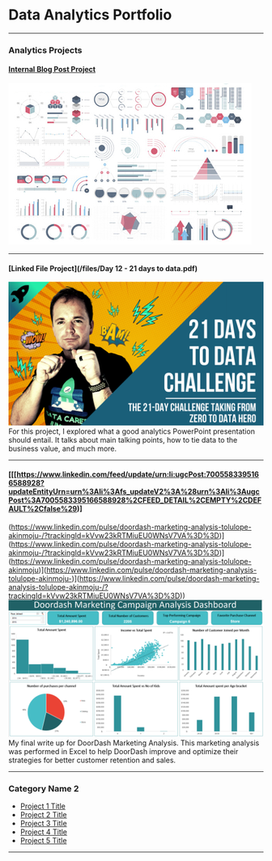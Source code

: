 # Data Analytics Portfolio

---

### Analytics Projects

#### [Internal Blog Post Project](/sample_project)
<img src="images/dummy_thumbnail.jpg?raw=true"/>


---
#### [Linked File Project](/files/Day 12 - 21 days to data.pdf)
<img src="images/21 Days To Data Challenge.png?raw=true"/>
For this project, I explored what a good analytics PowerPoint presentation should entail. It talks about main talking points, how to tie data to the business value, and much more. 

---
#### [[[https://www.linkedin.com/feed/update/urn:li:ugcPost:7005583395166588928?updateEntityUrn=urn%3Ali%3Afs_updateV2%3A%28urn%3Ali%3AugcPost%3A7005583395166588928%2CFEED_DETAIL%2CEMPTY%2CDEFAULT%2Cfalse%29)]
(https://www.linkedin.com/pulse/doordash-marketing-analysis-tolulope-akinmoju-/?trackingId=kVvw23kRTMiuEU0WNsV7VA%3D%3D)](https://www.linkedin.com/pulse/doordash-marketing-analysis-tolulope-akinmoju-/?trackingId=kVvw23kRTMiuEU0WNsV7VA%3D%3D)](https://www.linkedin.com/pulse/doordash-marketing-analysis-tolulope-akinmoju)](https://www.linkedin.com/pulse/doordash-marketing-analysis-tolulope-akinmoju-)](https://www.linkedin.com/pulse/doordash-marketing-analysis-tolulope-akinmoju-/?trackingId=kVvw23kRTMiuEU0WNsV7VA%3D%3D))
[<img src="images/Screenshot_20221202_104813.png?raw=true"/>](https://www.linkedin.com/pulse/doordash-marketing-analysis-tolulope-akinmoju-/?trackingId=kVvw23kRTMiuEU0WNsV7VA%3D%3D)
My final write up for DoorDash Marketing Analysis. This marketing analysis was performed in Excel to help DoorDash improve and optimize their strategies for better customer retention and sales.

---

### Category Name 2

- [Project 1 Title](http://example.com/)
- [Project 2 Title](http://example.com/)
- [Project 3 Title](http://example.com/)
- [Project 4 Title](http://example.com/)
- [Project 5 Title](http://example.com/)

---




